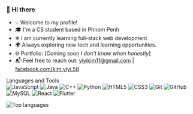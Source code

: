 ### 👋 Hi there

- 💡 Welcome to my profile!
- 🎓 I'm a CS student based in Phnom Penh
- ❄ I am currently learning full-stack web development
- 🌍 Always exploring new tech and learning opportunities.
- 🌐 Portfolio: [Coming soon *I don't know when honestly*]
- 📬 Feel free to reach out: [yiyikim11@gmail.com](mailto:yiyikim11@gmail.com) | [facebook.com/kim.yiyi.58](https://facebook.com/kim.yiyi.58)


Languages and Tools
<br>
![JavaScript](https://img.shields.io/badge/-JavaScript-black?style=flat-square&logo=javascript)
![Java](https://img.shields.io/badge/-Java-black?style=flat-square&logo=java)
![C++](https://img.shields.io/badge/-C++-00599C?style=flat-square&logo=c%2B%2B&logoColor=white)
![Python](https://img.shields.io/badge/-Python-3776AB?style=flat-square&logo=python&logoColor=white)
![HTML5](https://img.shields.io/badge/-HTML5-E34F26?style=flat-square&logo=html5&logoColor=white)
![CSS3](https://img.shields.io/badge/-CSS3-1572B6?style=flat-square&logo=css3)
![Git](https://img.shields.io/badge/-Git-black?style=flat-square&logo=git)
![GitHub](https://img.shields.io/badge/-GitHub-181717?style=flat-square&logo=github)
![MySQL](https://img.shields.io/badge/-MySQL-4479A1?style=flat-square&logo=mysql&logoColor=white)
![React](https://img.shields.io/badge/-React-61DAFB?style=flat-square&logo=react&logoColor=black)
![Flutter](https://img.shields.io/badge/-Flutter-blue?style=flat-square&logo=flutter)

<!-- Dark mode -->
<picture>
  <source 
    srcset="https://github-readme-stats.vercel.app/api/top-langs/?username=kimyiyi58&layout=compact&theme=tokyonight"
    media="(prefers-color-scheme: dark)"
  />
  <img 
    src="https://github-readme-stats.vercel.app/api/top-langs/?username=yiyikim11&layout=compact&theme=default"
    alt="Top languages"
  />
</picture>



